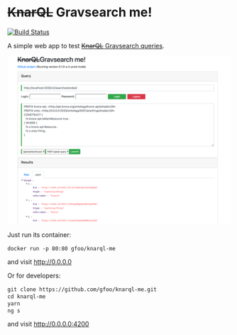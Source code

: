 # ~~KnarQL~~ Gravsearch me!

[![Build Status](https://travis-ci.org/gfoo/knarql-me.svg?branch=master)](https://travis-ci.org/gfoo/knarql-me)

A simple web app to test [~~KnarQL~~ Gravsearch queries](http://www.knora.org/documentation/manual/rst/03-knora-api-server/api_v2/knarql-syntax.html).

![alt text](screenshot.png 'App screenshot')

Just run its container:

```
docker run -p 80:80 gfoo/knarql-me
```

and visit http://0.0.0.0

Or for developers:

```
git clone https://github.com/gfoo/knarql-me.git
cd knarql-me
yarn
ng s
```

and visit http://0.0.0.0:4200
